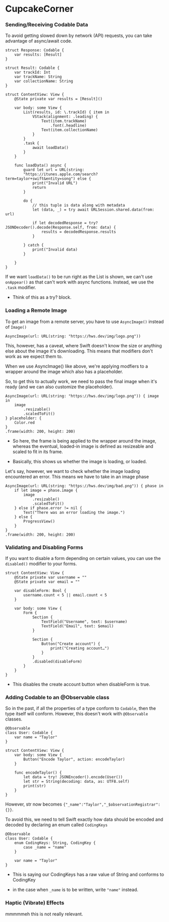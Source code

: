 # CupcakeCorner

### Sending/Receiving Codable Data 

To avoid getting slowed down by network (API) requests, you can take advantage of async/await code.


    struct Response: Codable {
        var results: [Result]
    }

    struct Result: Codable {
        var trackId: Int
        var trackName: String
        var collectionName: String
    }

    struct ContentView: View {
        @State private var results = [Result]()

        var body: some View {
            List(results, id: \.trackId) { item in
                VStack(alignment: .leading) {
                    Text(item.trackName)
                        .font(.headline)
                    Text(item.collectionName)
                }
            }
            .task {
                await loadData()
            }
        }

        func loadData() async {
            guard let url = URL(string: 
            "https://itunes.apple.com/search?term=taylor+swift&entity=song") else {
                print("Invalid URL")
                return
            }

            do {
                // this tuple is data along with metadata
                let (data, _) = try await URLSession.shared.data(from: url)

                if let decodedResponse = try? JSONDecoder().decode(Response.self, from: data) {
                    results = decodedResponse.results
                }

            } catch {
                print("Invalid data)
            }

        }
    }

If we want `loadData()` to be run right as the List is shown, we can't use `onAppear()` as that can't work with async functions. Instead, we use the `.task` modifier.

- Think of this as a try? block.

### Loading a Remote Image

To get an image from a remote server, you have to use `AsyncImage()` instead of `Image()`

    AsyncImage(url: URL(string: "https://hws.dev/img/logo.png"))

This, however, has a caveat, where Swift doesn't know the size or anything else about the image it's downloading. This means that modifiers don't work as we expect them to.

When we use AsyncImage() like above, we're applying modfiers to a wrapper around the image which also has a placeholder.

So, to get this to actually work, we need to pass the final image when it's ready (and we can also customize the placeholder).

    AsyncImage(url: URL(string: "https://hws.dev/img/logo.png")) { image in
        image
            .resizable()
            .scaledToFit()
    } placeholder: {
        Color.red
    }
    .frame(width: 200, height: 200)

- So here, the frame is being applied to the wrapper around the image, whereas the eventual, loaded-in image is defined as resizeable and scaled to fit in its frame.

- Basically, this shows us whether the image is loading, or loaded.

Let's say, however, we want to check whether the image loading encountered an error. This means we have to take in an image phase

    AsyncImage(url: URL(string: "https://hws.dev/img/bad.png")) { phase in
        if let image = phase.image {
            image
                .resizable()
                .scaledToFit()
        } else if phase.error != nil {
            Text("There was an error loading the image.")
        } else {
            ProgressView()
        }
    }
    .frame(width: 200, height: 200)

### Validating and Disabling Forms

If you want to disable a form depending on certain values, you can use the `disabled()` modifier to your forms.

    struct ContentView: View {
        @State private var username = ""
        @State private var email = ""

        var disableForm: Bool {
            username.count < 5 || email.count < 5
        }

        var body: some View {
            Form {
                Section {
                    TextField("Username", text: $username)
                    TextField("Email", text: $email)
                }

                Section {
                    Button("Create account") {
                        print("Creating account…")
                    }
                }
                .disabled(disableForm)
            }
        }
    }

- This disables the create account button when disableForm is true.

### Adding Codable to an @Observable class

So in the past, if all the properties of a type conform to `Codable`, then the type itself will conform. However, this doesn't work with `@Observable` classes.

    @Observable
    class User: Codable {
        var name = "Taylor"
    }

    struct ContentView: View {
        var body: some View {
            Button("Encode Taylor", action: encodeTaylor)
        }

        func encodeTaylor() {
            let data = try! JSONEncoder().encode(User())
            let str = String(decoding: data, as: UTF8.self)
            print(str)
        }
    }

However, str now becomes `{"_name":"Taylor","_$observationRegistrar":{}}`.

To avoid this, we need to tell Swift exactly how data should be encoded and decoded by declaring an enum called `CodingKeys`

    @Observable
    class User: Codable {
        enum CodingKeys: String, CodingKey {
            case _name = "name"
        }

        var name = "Taylor"
    }

- This is saying our CodingKeys has a raw value of String and conforms to CodingKey

- in the case when `_name` is to be written, write `"name"` instead.

### Haptic (Vibrate) Effects

mmmmmeh this is not really relevant.
